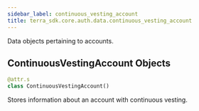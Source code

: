 ```yaml
---
sidebar_label: continuous_vesting_account
title: terra_sdk.core.auth.data.continuous_vesting_account
---
```


Data objects pertaining to accounts.

## ContinuousVestingAccount Objects

```python
@attr.s
class ContinuousVestingAccount()
```

Stores information about an account with continuous vesting.

